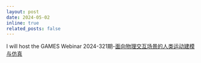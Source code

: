 ```yaml
---
layout: post
date: 2024-05-02
inline: true
related_posts: false
---
```


I will host the GAMES Webinar 2024-321期-[面向物理交互场景的人类运动建模与仿真](https://mp.weixin.qq.com/s/DyqTdv1pid69GPV39uzbGA)
